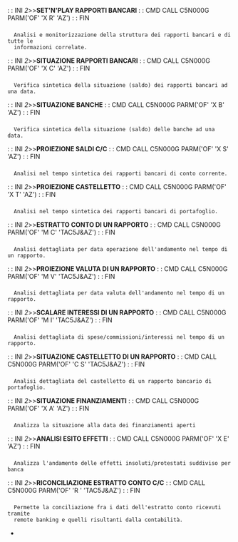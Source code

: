  :  : INI _2_>>**SET'N'PLAY RAPPORTI BANCARI**
 :  : CMD CALL C5N000G PARM('OF' 'X R' 'AZ')
 :  : FIN
###
      Analisi e monitorizzazione della struttura dei rapporti bancari e di tutte le
      informazioni correlate.

 :  : INI _2_>>**SITUAZIONE RAPPORTI BANCARI**
 :  : CMD CALL C5N000G PARM('OF' 'X C' 'AZ')
 :  : FIN
###
      Verifica sintetica della situazione (saldo) dei rapporti bancari ad una data.

 :  : INI _2_>>**SITUAZIONE BANCHE**
 :  : CMD CALL C5N000G PARM('OF' 'X B' 'AZ')
 :  : FIN
###
      Verifica sintetica della situazione (saldo) delle banche ad una data.

 :  : INI _2_>>**PROIEZIONE SALDI C/C**
 :  : CMD CALL C5N000G PARM('OF' 'X S' 'AZ')
 :  : FIN
###
      Analisi nel tempo sintetica dei rapporti bancari di conto corrente.

 :  : INI _2_>>**PROIEZIONE CASTELLETTO**
 :  : CMD CALL C5N000G PARM('OF' 'X T' 'AZ')
 :  : FIN
###
      Analisi nel tempo sintetica dei rapporti bancari di portafoglio.

 :  : INI _2_>>**ESTRATTO CONTO DI UN RAPPORTO**
 :  : CMD CALL C5N000G PARM('OF' 'M C' 'TAC5J&AZ')
 :  : FIN
###
      Analisi dettagliata per data operazione dell'andamento nel tempo di un rapporto.

 :  : INI _2_>>**PROIEZIONE VALUTA DI UN RAPPORTO**
 :  : CMD CALL C5N000G PARM('OF' 'M V' 'TAC5J&AZ')
 :  : FIN
###
      Analisi dettagliata per data valuta dell'andamento nel tempo di un rapporto.

 :  : INI _2_>>**SCALARE INTERESSI DI UN RAPPORTO**
 :  : CMD CALL C5N000G PARM('OF' 'M I' 'TAC5J&AZ')
 :  : FIN
###
      Analisi dettagliata di spese/commissioni/interessi nel tempo di un rapporto.

 :  : INI _2_>>**SITUAZIONE CASTELLETTO DI UN RAPPORTO**
 :  : CMD CALL C5N000G PARM('OF' 'C S' 'TAC5J&AZ')
 :  : FIN
###
      Analisi dettagliata del castelletto di un rapporto bancario di portafoglio.

 :  : INI _2_>>**SITUAZIONE FINANZIAMENTI**
 :  : CMD CALL C5N000G PARM('OF' 'X A' 'AZ')
 :  : FIN
###
      Analizza la situazione alla data dei finanziamenti aperti

 :  : INI _2_>>**ANALISI ESITO EFFETTI**
 :  : CMD CALL C5N000G PARM('OF' 'X E' 'AZ')
 :  : FIN
###
      Analizza l'andamento delle effetti insoluti/protestati suddiviso per banca

 :  : INI _2_>>**RICONCILIAZIONE ESTRATTO CONTO C/C**
 :  : CMD CALL C5N000G PARM('OF' 'R  ' 'TAC5J&AZ')
 :  : FIN
###
      Permette la conciliazione fra i dati dell'estratto conto ricevuti tramite
      remote banking e quelli risultanti dalla contabilità.
- [](Sorgenti/MB/DOC_OGG/P_C5NORC)
